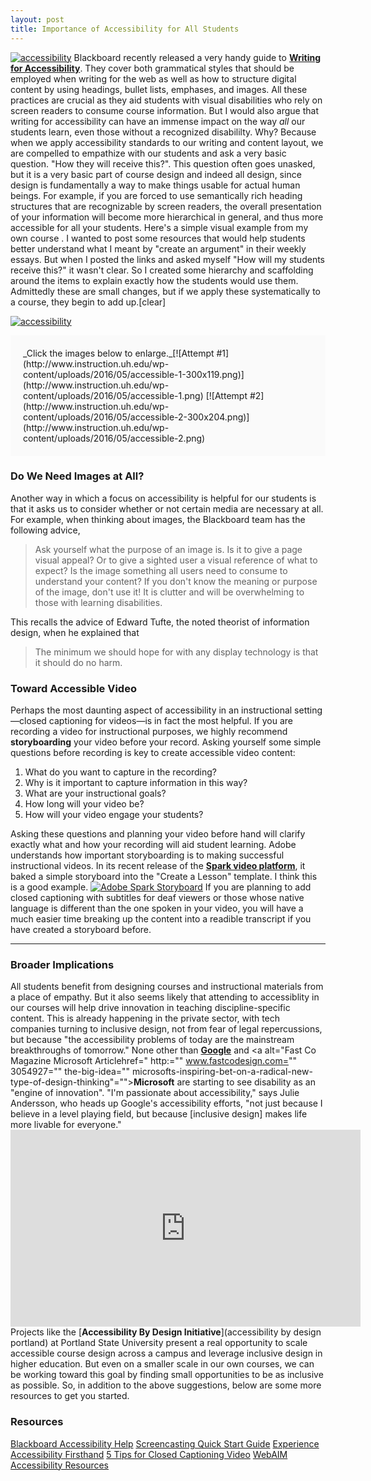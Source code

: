 ```yaml
---
layout: post
title: Importance of Accessibility for All Students
---
```


[![accessibility](http://www.instruction.uh.edu/wp-content/uploads/2016/05/accessibility.png)](http://www.instruction.uh.edu/wp-content/uploads/2016/05/accessibility.png) Blackboard recently released a very handy guide to [**Writing for Accessibility**](https://en-us.help.blackboard.com/Accessibility/Write_Accessible_Content). They cover both grammatical styles that should be employed when writing for the web as well as how to structure digital content by using headings, bullet lists, emphases, and images. All these practices are crucial as they aid students with visual disabilities who rely on screen readers to consume course information. But I would also argue that writing for accessibility can have an immense impact on the way _all_ our students learn, even those without a recognized disabililty. Why? Because when we apply accessibility standards to our writing and content layout, we are compelled to empathize with our students and ask a very basic question. "How they will receive this?". This question often goes unasked, but it is a very basic part of course design and indeed all design, since design is fundamentally a way to make things usable for actual human beings. For example, if you are forced to use semantically rich heading structures that are recognizable by screen readers, the overall presentation of your information will become more hierarchical in general, and thus more accessible for all your students. Here's a simple visual example from my own course . I wanted to post some resources that would help students better understand what I meant by "create an argument" in their weekly essays. But when I posted the links and asked myself "How will my students receive this?" it wasn't clear. So I created some hierarchy and scaffolding around the items to explain exactly how the students would use them. Admittedly these are small changes, but if we apply these systematically to a course, they begin to add up.[clear]

[![accessibility](http://www.instruction.uh.edu/wp-content/uploads/2016/05/accessibility.png)](http://www.instruction.uh.edu/wp-content/uploads/2016/05/accessibility.png)

<div style="background-color: #fafafa; padding: 20px; margin-bottom: 15px;">_Click the images below to enlarge._[![Attempt #1](http://www.instruction.uh.edu/wp-content/uploads/2016/05/accessible-1-300x119.png)](http://www.instruction.uh.edu/wp-content/uploads/2016/05/accessible-1.png) [![Attempt #2](http://www.instruction.uh.edu/wp-content/uploads/2016/05/accessible-2-300x204.png)](http://www.instruction.uh.edu/wp-content/uploads/2016/05/accessible-2.png)</div>

### Do We Need Images at All?

Another way in which a focus on accessibility is helpful for our students is that it asks us to consider whether or not certain media are necessary at all. For example, when thinking about images, the Blackboard team has the following advice,

> Ask yourself what the purpose of an image is. Is it to give a page visual appeal? Or to give a sighted user a visual reference of what to expect? Is the image something all users need to consume to understand your content? If you don't know the meaning or purpose of the image, don't use it! It is clutter and will be overwhelming to those with learning disabilities.

This recalls the advice of Edward Tufte, the noted theorist of information design, when he explained that

> The minimum we should hope for with any display technology is that it should do no harm.

### Toward Accessible Video

Perhaps the most daunting aspect of accessibility in an instructional setting—closed captioning for videos—is in fact the most helpful. If you are recording a video for instructional purposes, we highly recommend **storyboarding** your video before your record. Asking yourself some simple questions before recording is key to create accessible video content:

1.  What do you want to capture in the recording?
2.  Why is it important to capture information in this way?
3.  What are your instructional goals?
4.  How long will your video be?
5.  How will your video engage your students?

Asking these questions and planning your video before hand will clarify exactly what and how your recording will aid student learning. Adobe understands how important storyboarding is to making successful instructional videos. In its recent release of the [**Spark video platform**](https://spark.adobe.com), it baked a simple storyboard into the "Create a Lesson" template. I think this is a good example. [![Adobe Spark Storyboard](http://www.instruction.uh.edu/wp-content/uploads/2016/06/Spark-Storyboard.png)](http://www.instruction.uh.edu/wp-content/uploads/2016/06/Spark-Storyboard.png) If you are planning to add closed captioning with subtitles for deaf viewers or those whose native language is different than the one spoken in your video, you will have a much easier time breaking up the content into a readible transcript if you have created a storyboard before.

---

### Broader Implications

All students benefit from designing courses and instructional materials from a place of empathy. But it also seems likely that attending to accessiblity in our courses will help drive innovation in teaching discipline-specific content. This is already happening in the private sector, with tech companies turning to inclusive design, not from fear of legal repercussions, but because "the accessibility problems of today are the mainstream breakthroughs of tomorrow." None other than [**Google**](http://www.fastcodesign.com/3060090/how-designing-for-the-disabled-is-giving-google-an-edge) and <a alt="Fast Co Magazine Microsoft Articlehref=" http:="" www.fastcodesign.com="" 3054927="" the-big-idea="" microsofts-inspiring-bet-on-a-radical-new-type-of-design-thinking"="">**Microsoft**</a> are starting to see disability as an "engine of innovation". "I'm passionate about accessibility," says Julie Andersson, who heads up Google's accessibility efforts, "not just because I believe in a level playing field, but because [inclusive design] makes life more livable for everyone." <iframe title="PSU Accessible by Design Initiative" src="https://www.youtube.com/embed/RrGDnsHy1ZY" width="560" height="315" frameborder="0" allowfullscreen="allowfullscreen"></iframe>Projects like the [**Accessibility By Design Initiative**](accessibility by design portland) at Portland State University present a real opportunity to scale accessible course design across a campus and leverage inclusive design in higher education. But even on a smaller scale in our own courses, we can be working toward this goal by finding small opportunities to be as inclusive as possible. So, in addition to the above suggestions, below are some more resources to get you started.

### Resources

[Blackboard Accessibility Help](https://en-us.help.blackboard.com/Accessibility) [Screencasting Quick Start Guide](https://blog.peerinstruction.net/2013/01/03/quick-start-guide-to-flipping-your-classroom-using-screencasting-or-lecture-videos/) [Experience Accessibility Firsthand](http://www.globalaccessibilityawarenessday.org/participate.html) [5 Tips for Closed Captioning Video](http://www.3playmedia.com/2016/05/18/5-thoughtful-tips-for-closed-captioning-videos/) [WebAIM Accessibility Resources](http://webaim.org/resources/)

